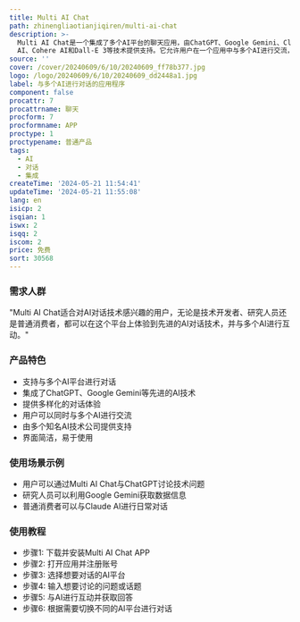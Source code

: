 ```yaml
---
title: Multi AI Chat
path: zhinengliaotianjiqiren/multi-ai-chat
description: >-
  Multi AI Chat是一个集成了多个AI平台的聊天应用，由ChatGPT、Google Gemini、Claude AI、Mistral
  AI、Cohere AI和Dall-E 3等技术提供支持。它允许用户在一个应用中与多个AI进行交流，提供多样化的对话体验。
source: ''
cover: /cover/20240609/6/10/20240609_ff78b377.jpg
logo: /logo/20240609/6/10/20240609_dd2448a1.jpg
label: 与多个AI进行对话的应用程序
component: false
procattr: 7
procattrname: 聊天
procform: 7
procformname: APP
proctype: 1
proctypename: 普通产品
tags:
  - AI
  - 对话
  - 集成
createTime: '2024-05-21 11:54:41'
updateTime: '2024-05-21 11:55:08'
lang: en
isicp: 2
isqian: 1
iswx: 2
isqq: 2
iscom: 2
price: 免费
sort: 30568
---
```




### 需求人群
"Multi AI Chat适合对AI对话技术感兴趣的用户，无论是技术开发者、研究人员还是普通消费者，都可以在这个平台上体验到先进的AI对话技术，并与多个AI进行互动。"

### 产品特色
* 支持与多个AI平台进行对话
* 集成了ChatGPT、Google Gemini等先进的AI技术
* 提供多样化的对话体验
* 用户可以同时与多个AI进行交流
* 由多个知名AI技术公司提供支持
* 界面简洁，易于使用

### 使用场景示例
* 用户可以通过Multi AI Chat与ChatGPT讨论技术问题
* 研究人员可以利用Google Gemini获取数据信息
* 普通消费者可以与Claude AI进行日常对话

### 使用教程
* 步骤1: 下载并安装Multi AI Chat APP
* 步骤2: 打开应用并注册账号
* 步骤3: 选择想要对话的AI平台
* 步骤4: 输入想要讨论的问题或话题
* 步骤5: 与AI进行互动并获取回答
* 步骤6: 根据需要切换不同的AI平台进行对话

  
